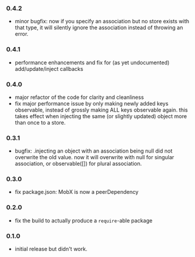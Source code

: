 ### 0.4.2

- minor bugfix: now if you specify an association but no store exists with that type, it will silently ignore the association instead of throwing an error.

### 0.4.1

- performance enhancements and fix for (as yet undocumented) add/update/inject callbacks

### 0.4.0

- major refactor of the code for clarity and cleanliness
- fix major performance issue by only making newly added keys observable, instead of grossly making ALL keys observable again. this takes effect when injecting the same (or slightly updated) object more than once to a store.

### 0.3.1

- bugfix: .injecting an object with an association being null did not overwrite the old value. now it will overwrite with null for singular association, or observable([]) for plural association.

### 0.3.0

- fix package.json: MobX is now a peerDependency

### 0.2.0

- fix the build to actually produce a `require`-able package

### 0.1.0

- initial release but didn't work.
